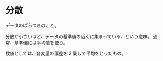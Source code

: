 # 分散

データのばらつきのこと。

分散が小さいほど、データの基準値の近くに集まっている、という意味。
通常、基準値には平均値を使う。

数値としては、各変量の偏差を 2 乗して平均をとったもの。
